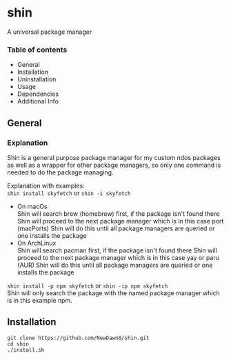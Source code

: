 # shin
A universal package manager

### Table of contents
- General
- Installation
- Uninstallation
- Usage
- Dependencies
- Additional Info

## General
### Explanation
Shin is a general purpose package manager for my custom ndos packages as well as a wrapper for other package managers, so only one command is needed to do the package managing.

Explanation with examples: </br>
`shin install skyfetch` or `shin -i skyfetch`</br>
- On macOs</br>
Shin will search brew (homebrew) first,
if the package isn't found there Shin will proceed to the next package manager
which is in this case port (macPorts)
Shin will do this until all package managers are queried or one installs the package
- On ArchLinux</br>
Shin will search pacman first,
if the package isn't found there Shin will proceed to the next package manager
which is in this case yay or paru (AUR)
Shin will do this until all package managers are queried or one installs the package</br>

`shin install -p npm skyfetch` or `shin -ip npm skyfetch`</br>
Shin will only search the package with the named package manager which is in this example npm.


## Installation
```
git clone https://github.com/NewDawn0/shin.git
cd shin
./install.sh
